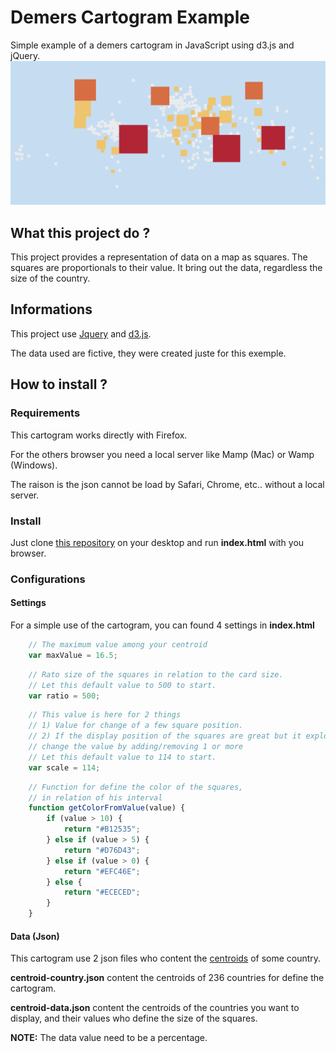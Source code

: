 
# Demers Cartogram Example
Simple example of a demers cartogram in JavaScript using d3.js and jQuery.
![World-Map](https://raw.githubusercontent.com/StudioV2/Demers_Cartogram_Example/master/world-map.png)


## 

## What this project do ?

This project provides a representation of data on a map as squares. The squares are proportionals to their value. It bring out the data, regardless the size of the country.
	

## Informations

This project use [Jquery](https://jquery.com/) and [d3.js](http://d3js.org/).

The data used are fictive, they were created juste for this exemple.

## How to install ?

### Requirements

This cartogram works directly with Firefox.

For the others browser you need a local server like Mamp (Mac) or Wamp (Windows).

The raison is the json cannot be load by Safari, Chrome, etc.. without a local server.

### Install

Just clone [this repository](https://github.com/StudioV2/Demers_Cartogram_Example) on your desktop and run **index.html** with you browser.

### Configurations

#### Settings
For a simple use of the cartogram, you can found 4 settings in **index.html** 

```javascript
	// The maximum value among your centroid
	var maxValue = 16.5;
```

```javascript
	// Rato size of the squares in relation to the card size.
	// Let this default value to 500 to start.
	var ratio = 500;
```

```javascript		
	// This value is here for 2 things
	// 1) Value for change of a few square position.
	// 2) If the display position of the squares are great but it explode at the end,
	// change the value by adding/removing 1 or more
	// Let this default value to 114 to start.
	var scale = 114; 
```

```javascript
	// Function for define the color of the squares,
	// in relation of his interval
	function getColorFromValue(value) {
    	if (value > 10) {
        	return "#B12535";
	    } else if (value > 5) {
	        return "#D76D43";
	    } else if (value > 0) {
	        return "#EFC46E";
	    } else {
	        return "#ECECED";
	    }
    }
```

#### Data (Json)

This cartogram use 2 json files who content the [centroids](https://en.wikipedia.org/wiki/Centroid) of some country.

**centroid-country.json** content the centroids of 236 countries for define the cartogram.

**centroid-data.json** content the centroids of the countries you want to display, and their values who define the size of the squares. 

**NOTE:** The data value need to be a percentage.







